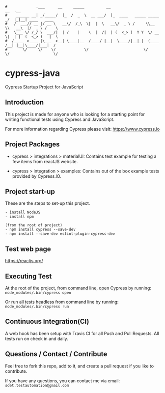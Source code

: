 ```
#             .___      __     _____          __                         __  .__
#    ______ __| _/_____/  |_  /  _  \  __ ___/  |_  ____   _____ _____ _/  |_|__| ____   ____
#   /  ___// __ |/ __ \   __\/  /_\  \|  |  \   __\/  _ \ /     \\__  \\   __\  |/  _ \ /    \
#   \___ \/ /_/ \  ___/|  | /    |    \  |  /|  | (  <_> )  Y Y  \/ __ \|  | |  (  <_> )   |  \
#  /____  >____ |\___  >__| \____|__  /____/ |__|  \____/|__|_|  (____  /__| |__|\____/|___|  /
#       \/     \/    \/             \/                         \/     \/                    \/
```

# cypress-java
Cypress Startup Project for JavaScript


Introduction
------------
This project is made for anyone who is looking for a starting point for writing functional tests using Cypress and JavaScript.

For more information regarding Cypress please visit: https://www.cypress.io

Project Packages
-----
* cypress > integrations > materialUI:
Contains test example for testing a few items from reactJS website.

* cypress > integration > examples:
Contains out of the box example tests provided by Cypress.IO.


Project start-up
-----
These are the steps to set-up this project.

    - install NodeJS
    - install npm
    
    (from the root of project)
    - npm install cypress --save-dev
    - npm install --save-dev eslint-plugin-cypress-dev
    

Test web page
-----
https://reactjs.org/


Executing Test
------------
At the root of the project, from command line, open Cypress by running: `node_modules/.bin/cypress open`

Or run all tests headless from command line by running: `node_modules/.bin/cypress run`


Continuous Integration(CI)
------------
A web hook has been setup with Travis CI for all Push and Pull Requests.  All tests run on check in and daily.


Questions / Contact / Contribute
------------
Feel free to fork this repo, add to it, and create a pull request if you like to contribute.

If you have any questions, you can contact me via email: `sdet.testautomation@gmail.com`
